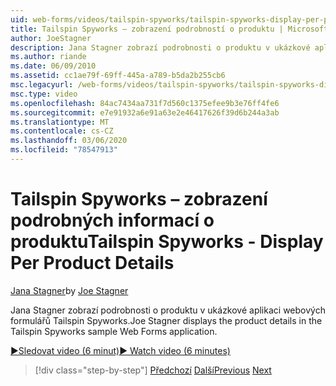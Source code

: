 ```yaml
---
uid: web-forms/videos/tailspin-spyworks/tailspin-spyworks-display-per-product-details
title: Tailspin Spyworks – zobrazení podrobností o produktu | Microsoft Docs
author: JoeStagner
description: Jana Stagner zobrazí podrobnosti o produktu v ukázkové aplikaci webových formulářů Tailspin Spyworks.
ms.author: riande
ms.date: 06/09/2010
ms.assetid: cc1ae79f-69ff-445a-a789-b5da2b255cb6
msc.legacyurl: /web-forms/videos/tailspin-spyworks/tailspin-spyworks-display-per-product-details
msc.type: video
ms.openlocfilehash: 84ac7434aa731f7d560c1375efee9b3e76ff4fe6
ms.sourcegitcommit: e7e91932a6e91a63e2e46417626f39d6b244a3ab
ms.translationtype: MT
ms.contentlocale: cs-CZ
ms.lasthandoff: 03/06/2020
ms.locfileid: "78547913"
---
```

# <a name="tailspin-spyworks---display-per-product-details"></a><span data-ttu-id="93a16-103">Tailspin Spyworks – zobrazení podrobných informací o produktu</span><span class="sxs-lookup"><span data-stu-id="93a16-103">Tailspin Spyworks - Display Per Product Details</span></span>

<span data-ttu-id="93a16-104">[Jana Stagner](https://github.com/JoeStagner)</span><span class="sxs-lookup"><span data-stu-id="93a16-104">by [Joe Stagner](https://github.com/JoeStagner)</span></span>

<span data-ttu-id="93a16-105">Jana Stagner zobrazí podrobnosti o produktu v ukázkové aplikaci webových formulářů Tailspin Spyworks.</span><span class="sxs-lookup"><span data-stu-id="93a16-105">Joe Stagner displays the product details in the Tailspin Spyworks sample Web Forms application.</span></span>

[<span data-ttu-id="93a16-106">&#9654;Sledovat video (6 minut)</span><span class="sxs-lookup"><span data-stu-id="93a16-106">&#9654; Watch video (6 minutes)</span></span>](https://channel9.msdn.com/Blogs/ASP-NET-Site-Videos/tailspin-spyworks-display-per-product-details)

> [!div class="step-by-step"]
> <span data-ttu-id="93a16-107">[Předchozí](tailspin-spyworks-display-the-product-list.md)
> [Další](tailspin-spyworks-adding-items-to-the-shopping-cart.md)</span><span class="sxs-lookup"><span data-stu-id="93a16-107">[Previous](tailspin-spyworks-display-the-product-list.md)
[Next](tailspin-spyworks-adding-items-to-the-shopping-cart.md)</span></span>
